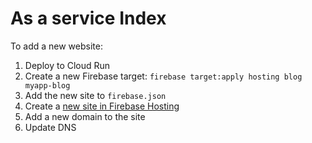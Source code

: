 # As a service Index

To add a new website:

1. Deploy to Cloud Run
2. Create a new Firebase target: `firebase target:apply hosting blog myapp-blog`
3. Add the new site to `firebase.json`
4. Create a [new site in Firebase Hosting](https://console.firebase.google.com/project/as-a-service-dev/hosting/sites)
5. Add a new domain to the site
6. Update DNS